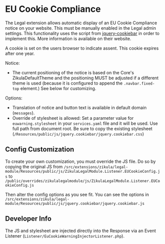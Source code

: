 # EU Cookie Compliance

The Legal extension allows automatic display of an EU Cookie Compliance notice on your website.
This must be manually enabled in the Legal admin settings. This functionality uses the script from
[jquery-cookiebar](https://www.primebox.co.uk/projects/jquery-cookiebar/) in order to implement this. More information is available on their
website.

A cookie is set on the users browser to indicate assent. This cookie expires after one year.

Notice:

- The current positioning of the notice is based on the Core's ZikulaDefaultTheme and the positioning MUST
  be adjusted if a different theme is used (because it is configured to append the `.navbar.fixed-top` element.)
  See below for customizing.

Options:

- Translation of notice and button text is available in default domain (`messages`).
- Override of stylesheet is allowed:
  Set a parameter value for `euwarning.stylesheet` in your `services.yaml` file and it will be used.
  Use full path from document root.
  Be sure to copy the existing stylesheet (`/Resources/public/js/jquery.cookiebar/jquery.cookiebar.css`)

## Config Customization

To create your own customization, you must override the JS file. Do so by copying the original JS from
`/src/extensions/zikula/legal-module/Resources/public/js/ZikulaLegalModule.Listener.EUCookieConfig.js`
to 
`/public/overrides/zikulalegalmodule/js/ZikulaLegalModule.Listener.EUCookieConfig.js`

Then alter the config options as you see fit. You can see the options in 
`/src/extensions/zikula/legal-module/Resources/public/js/jquery.cookiebar/jquery.cookiebar.js`

## Developer Info

The JS and stylesheet are injected directly into the Response via an Event Listener (`Listener/EuCookieWarningInjectorListener.php`).
